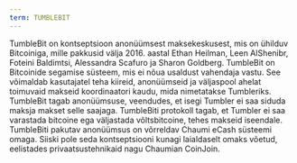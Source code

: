 ```yaml
---
term: TUMBLEBIT
---
```


TumbleBit on kontseptsioon anonüümsest maksekeskusest, mis on ühilduv Bitcoiniga, mille pakkusid välja 2016. aastal Ethan Heilman, Leen AlShenibr, Foteini Baldimtsi, Alessandra Scafuro ja Sharon Goldberg. TumbleBit on Bitcoinide segamise süsteem, mis ei nõua usaldust vahendaja vastu. See võimaldab kasutajatel teha kiireid, anonüümseid ja väljaspool ahelat toimuvaid makseid koordinaatori kaudu, mida nimetatakse Tumbleriks. TumbleBit tagab anonüümsuse, veendudes, et isegi Tumbler ei saa siduda maksja makset selle saajaga. TumbleBiti protokoll tagab, et Tumbler ei saa varastada bitcoine ega väljastada võltsbitcoine, tehes makseid iseendale. TumbleBiti pakutav anonüümsus on võrreldav Chaumi eCash süsteemi omaga. Siiski pole seda kontseptsiooni kunagi laialdaselt omaks võetud, eelistades privaatsustehnikaid nagu Chaumian CoinJoin.